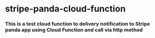 # stripe-panda-cloud-function

### This is a test cloud function to delivery notification to Stripe panda app using Cloud Function and call via http method
